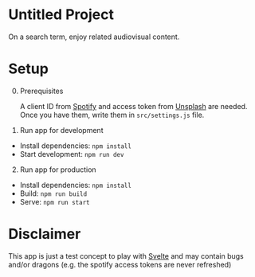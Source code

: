 # Untitled Project


On a search term, enjoy related audiovisual content.


# Setup
 
 0. Prerequisites

    A client ID from [Spotify](https://developer.spotify.com/) and access token from [Unsplash](https://unsplash.com/developers) are needed.
    Once you have them, write them in `src/settings.js` file.

 1. Run app for development
  
  - Install dependencies: `npm install`
  - Start development:  `npm run dev`

 2. Run app for production
  - Install dependencies: `npm install`
  - Build: `npm run build`
  - Serve: `npm run start`


# Disclaimer

This app is just a test concept to play with [Svelte](https://svelte.dev/) and may contain bugs and/or dragons (e.g. the spotify access tokens are never refreshed)
